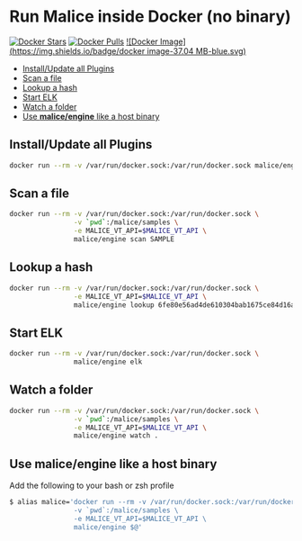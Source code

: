 Run Malice inside Docker (no binary)
====================================

[![Docker Stars](https://img.shields.io/docker/stars/malice/engine.svg)](https://hub.docker.com/r/malice/engine/) [![Docker Pulls](https://img.shields.io/docker/pulls/malice/engine.svg)](https://hub.docker.com/r/malice/engine/) [![Docker Image](https://img.shields.io/badge/docker image-37.04 MB-blue.svg)](https://hub.docker.com/r/malice/engine/)

-	[Install/Update all Plugins](#installupdate-all-plugins)
-	[Scan a file](#scan-a-file)
-	[Lookup a hash](#lookup-a-hash)
-	[Start ELK](#start-elk)
-	[Watch a folder](#watch-a-folder)
-	[Use **malice/engine** like a host binary](#use-maliceengine-like-a-host-binary)

Install/Update all Plugins
--------------------------

```bash
docker run --rm -v /var/run/docker.sock:/var/run/docker.sock malice/engine plugin update
```

Scan a file
-----------

```bash
docker run --rm -v /var/run/docker.sock:/var/run/docker.sock \
                -v `pwd`:/malice/samples \
                -e MALICE_VT_API=$MALICE_VT_API \
                malice/engine scan SAMPLE
```

Lookup a hash
-------------

```bash
docker run --rm -v /var/run/docker.sock:/var/run/docker.sock \
                -e MALICE_VT_API=$MALICE_VT_API \
                malice/engine lookup 6fe80e56ad4de610304bab1675ce84d16ab6988e
```

Start ELK
---------

```bash
docker run --rm -v /var/run/docker.sock:/var/run/docker.sock \
                malice/engine elk
```

Watch a folder
--------------

```bash
docker run --rm -v /var/run/docker.sock:/var/run/docker.sock \
                -v `pwd`:/malice/samples \
                -e MALICE_VT_API=$MALICE_VT_API \
                malice/engine watch .
```

Use **malice/engine** like a host binary
----------------------------------------

Add the following to your bash or zsh profile

```bash
$ alias malice='docker run --rm -v /var/run/docker.sock:/var/run/docker.sock \
                -v `pwd`:/malice/samples \
                -e MALICE_VT_API=$MALICE_VT_API \
                malice/engine $@'
```
